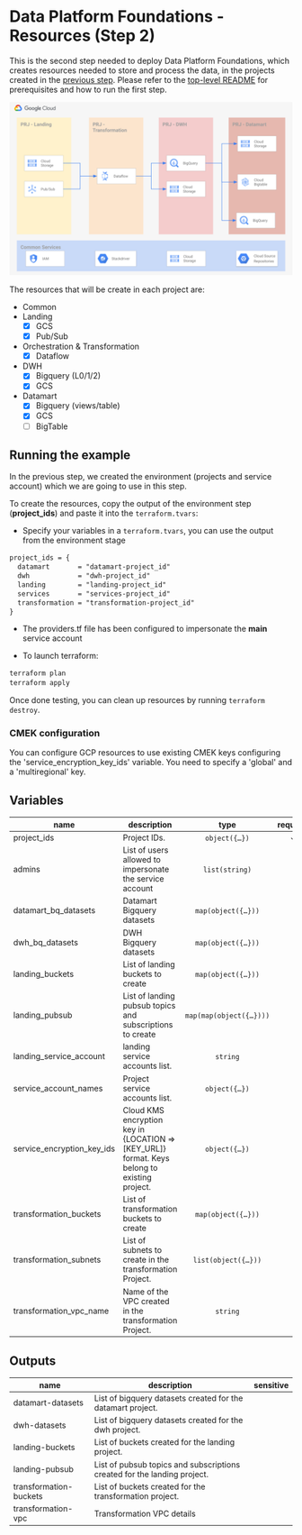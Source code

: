 # Data Platform Foundations - Resources (Step 2)

This is the second step needed to deploy Data Platform Foundations, which creates resources needed to store and process the data, in the projects created in the [previous step](../01-environment/README.md). Please refer to the [top-level README](../README.md) for prerequisites and how to run the first step.

![Data Foundation -  Phase 2](./diagram.png "High-level diagram")

The resources that will be create in each project are:

- Common
- Landing
  - [x] GCS
  - [x] Pub/Sub
- Orchestration & Transformation
  - [x] Dataflow
- DWH
  - [x] Bigquery (L0/1/2)
  - [x] GCS
- Datamart
  - [x] Bigquery (views/table)
  - [x] GCS
  - [ ] BigTable

## Running the example

In the previous step, we created the environment (projects and service account) which we are going to use in this step.

To create the resources, copy the output of the environment step (**project_ids**) and paste it into the `terraform.tvars`:

- Specify your variables in a `terraform.tvars`, you can use the output from the environment stage

```tfm
project_ids = {
  datamart       = "datamart-project_id"
  dwh            = "dwh-project_id"
  landing        = "landing-project_id"
  services       = "services-project_id"
  transformation = "transformation-project_id"
}
```


- The providers.tf file has been configured to impersonate the **main** service account

- To launch terraform:
```bash
terraform plan
terraform apply
```
Once done testing, you can clean up resources by running `terraform destroy`.

### CMEK configuration
You can configure GCP resources to use existing CMEK keys configuring the 'service_encryption_key_ids' variable. You need to specify a 'global' and a 'multiregional' key.


<!-- BEGIN TFDOC -->

## Variables

| name | description | type | required | default |
|---|---|:---:|:---:|:---:|
| project_ids | Project IDs. | <code title="object&#40;&#123;&#10;  datamart       &#61; string&#10;  dwh            &#61; string&#10;  landing        &#61; string&#10;  services       &#61; string&#10;  transformation &#61; string&#10;&#125;&#41;">object&#40;&#123;&#8230;&#125;&#41;</code> | ✓ |  |
| admins | List of users allowed to impersonate the service account | <code>list&#40;string&#41;</code> |  | <code>null</code> |
| datamart_bq_datasets | Datamart Bigquery datasets | <code title="map&#40;object&#40;&#123;&#10;  iam      &#61; map&#40;list&#40;string&#41;&#41;&#10;  location &#61; string&#10;&#125;&#41;&#41;">map&#40;object&#40;&#123;&#8230;&#125;&#41;&#41;</code> |  | <code title="&#123;&#10;  bq_datamart_dataset &#61; &#123;&#10;    location &#61; &#34;EU&#34;&#10;    iam &#61; &#123;&#10;    &#125;&#10;  &#125;&#10;&#125;">&#123;&#8230;&#125;</code> |
| dwh_bq_datasets | DWH Bigquery datasets | <code title="map&#40;object&#40;&#123;&#10;  location &#61; string&#10;  iam      &#61; map&#40;list&#40;string&#41;&#41;&#10;&#125;&#41;&#41;">map&#40;object&#40;&#123;&#8230;&#125;&#41;&#41;</code> |  | <code title="&#123;&#10;  bq_raw_dataset &#61; &#123;&#10;    iam      &#61; &#123;&#125;&#10;    location &#61; &#34;EU&#34;&#10;  &#125;&#10;&#125;">&#123;&#8230;&#125;</code> |
| landing_buckets | List of landing buckets to create | <code title="map&#40;object&#40;&#123;&#10;  location &#61; string&#10;  name     &#61; string&#10;&#125;&#41;&#41;">map&#40;object&#40;&#123;&#8230;&#125;&#41;&#41;</code> |  | <code title="&#123;&#10;  raw-data &#61; &#123;&#10;    location &#61; &#34;EU&#34;&#10;    name     &#61; &#34;raw-data&#34;&#10;  &#125;&#10;  data-schema &#61; &#123;&#10;    location &#61; &#34;EU&#34;&#10;    name     &#61; &#34;data-schema&#34;&#10;  &#125;&#10;&#125;">&#123;&#8230;&#125;</code> |
| landing_pubsub | List of landing pubsub topics and subscriptions to create | <code title="map&#40;map&#40;object&#40;&#123;&#10;  iam    &#61; map&#40;list&#40;string&#41;&#41;&#10;  labels &#61; map&#40;string&#41;&#10;  options &#61; object&#40;&#123;&#10;    ack_deadline_seconds       &#61; number&#10;    message_retention_duration &#61; number&#10;    retain_acked_messages      &#61; bool&#10;    expiration_policy_ttl      &#61; number&#10;  &#125;&#41;&#10;&#125;&#41;&#41;&#41;">map&#40;map&#40;object&#40;&#123;&#8230;&#125;&#41;&#41;&#41;</code> |  | <code title="&#123;&#10;  landing-1 &#61; &#123;&#10;    sub1 &#61; &#123;&#10;      iam &#61; &#123;&#10;      &#125;&#10;      labels  &#61; &#123;&#125;&#10;      options &#61; null&#10;    &#125;&#10;    sub2 &#61; &#123;&#10;      iam     &#61; &#123;&#125;&#10;      labels  &#61; &#123;&#125;,&#10;      options &#61; null&#10;    &#125;,&#10;  &#125;&#10;&#125;">&#123;&#8230;&#125;</code> |
| landing_service_account | landing service accounts list. | <code>string</code> |  | <code>&#34;sa-landing&#34;</code> |
| service_account_names | Project service accounts list. | <code title="object&#40;&#123;&#10;  datamart       &#61; string&#10;  dwh            &#61; string&#10;  landing        &#61; string&#10;  services       &#61; string&#10;  transformation &#61; string&#10;&#125;&#41;">object&#40;&#123;&#8230;&#125;&#41;</code> |  | <code title="&#123;&#10;  datamart       &#61; &#34;sa-datamart&#34;&#10;  dwh            &#61; &#34;sa-datawh&#34;&#10;  landing        &#61; &#34;sa-landing&#34;&#10;  services       &#61; &#34;sa-services&#34;&#10;  transformation &#61; &#34;sa-transformation&#34;&#10;&#125;">&#123;&#8230;&#125;</code> |
| service_encryption_key_ids | Cloud KMS encryption key in {LOCATION => [KEY_URL]} format. Keys belong to existing project. | <code title="object&#40;&#123;&#10;  multiregional &#61; string&#10;  global        &#61; string&#10;&#125;&#41;">object&#40;&#123;&#8230;&#125;&#41;</code> |  | <code title="&#123;&#10;  multiregional &#61; null&#10;  global        &#61; null&#10;&#125;">&#123;&#8230;&#125;</code> |
| transformation_buckets | List of transformation buckets to create | <code title="map&#40;object&#40;&#123;&#10;  location &#61; string&#10;  name     &#61; string&#10;&#125;&#41;&#41;">map&#40;object&#40;&#123;&#8230;&#125;&#41;&#41;</code> |  | <code title="&#123;&#10;  temp &#61; &#123;&#10;    location &#61; &#34;EU&#34;&#10;    name     &#61; &#34;temp&#34;&#10;  &#125;,&#10;  templates &#61; &#123;&#10;    location &#61; &#34;EU&#34;&#10;    name     &#61; &#34;templates&#34;&#10;  &#125;,&#10;&#125;">&#123;&#8230;&#125;</code> |
| transformation_subnets | List of subnets to create in the transformation Project. | <code title="list&#40;object&#40;&#123;&#10;  ip_cidr_range      &#61; string&#10;  name               &#61; string&#10;  region             &#61; string&#10;  secondary_ip_range &#61; map&#40;string&#41;&#10;&#125;&#41;&#41;">list&#40;object&#40;&#123;&#8230;&#125;&#41;&#41;</code> |  | <code title="&#91;&#10;  &#123;&#10;    ip_cidr_range      &#61; &#34;10.1.0.0&#47;20&#34;&#10;    name               &#61; &#34;transformation-subnet&#34;&#10;    region             &#61; &#34;europe-west3&#34;&#10;    secondary_ip_range &#61; &#123;&#125;&#10;  &#125;,&#10;&#93;">&#91;&#8230;&#93;</code> |
| transformation_vpc_name | Name of the VPC created in the transformation Project. | <code>string</code> |  | <code>&#34;transformation-vpc&#34;</code> |

## Outputs

| name | description | sensitive |
|---|---|:---:|
| datamart-datasets | List of bigquery datasets created for the datamart project. |  |
| dwh-datasets | List of bigquery datasets created for the dwh project. |  |
| landing-buckets | List of buckets created for the landing project. |  |
| landing-pubsub | List of pubsub topics and subscriptions created for the landing project. |  |
| transformation-buckets | List of buckets created for the transformation project. |  |
| transformation-vpc | Transformation VPC details |  |

<!-- END TFDOC -->

